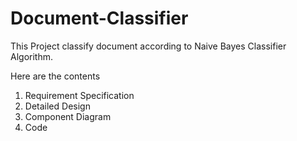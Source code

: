 Document-Classifier
===================

This Project classify document according to Naive Bayes Classifier Algorithm.

Here are the contents

1. Requirement Specification
2. Detailed Design
3. Component Diagram
4. Code
